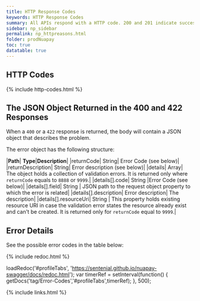 ```yaml
---
title: HTTP Response Codes
keywords: HTTP Response Codes 
summary: All APIs respond with a HTTP code. 200 and 201 indicate success, the meaning for other codes are provided below."
sidebar: np_sidebar
permalink: np_httpreasons.html
folder: prodNuapay
toc: true
datatable: true
---
```


## HTTP Codes

{% include http-codes.html %}

## The JSON Object Returned in the 400 and 422 Responses

When a `400` or a `422` response is returned, the body will contain a JSON object that describes the problem. 

The error object has the following structure:

|**Path**| **Type**|**Description**|
|returnCode| String| Error Code (see below)|
|returnDescription|	String|	Error description (see below)|
|details| Array| The object holds a collection of validation errors. It is returned only where `returnCode` equals to `8888` or `9999`.|
|details[].code| String |Error Code (see below)|
|details[].field| String | JSON path to the request object property to which the error is related|
|details[].description|	Error description| The description|
|details[].resourceUri| String | This property holds existing resource URI in case the validation error states the resource already exist and can't be created. It is returned only for `returnCode` equal to `9999`.|

## Error Details

See the possible error codes in the table below:

<ul id="profileTabs" class="nav nav-tabs">
  
</ul>
   
{% include redoc.html %}
   
loadRedoc('#profileTabs', 'https://sentenial.github.io/nuapay-swagger/docs/redoc.html');
var timerRef = setInterval(function() { getDocs('tag/Error-Codes','#profileTabs',timerRef); }, 500);
</script>
<div id="mydiv"></div>
</div>
</div>

{% include links.html %}
